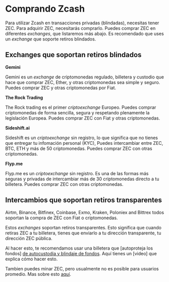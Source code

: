 # Comprando Zcash

Para utilizar Zcash en transacciones privadas (blindadas), necesitas tener ZEC. Para adquirir ZEC, necesitarás comprarlo. Puedes comprar ZEC en diferentes *exchanges*, que listaremos más abajo. Es recomendado que uses un *exchange* que soporte retiros blindados.

## Exchanges que soportan retiros blindados

**Gemini**

Gemini es un *exchange* de criptomonedas regulado, billetera y custodio que hace que comprar ZEC, Ether, y otras criptomonedas sea simple y seguro. Puedes comprar ZEC y otras criptomonedas por Fiat.

**The Rock Trading**

The Rock trading es el primer *criptoexchange* Europeo. Puedes comprar criptomonedas de forma sencilla, segura y respetando plenamente la legislación Europea. Puedes comprar ZEC con Fiat y otras criptomonedas.

**Sideshift.ai**

Sideshift es un *criptoexchange* sin registro, lo que significa que no tienes que entregar tu infomación personal (KYC), Puedes intercambiar entre ZEC, BTC, ETH y más de 50 criptomonedas. Puedes comprar ZEC con otras criptomonedas.

**Flyp.me**

Flyp.me es un *criptoexchange* sin registro. Es una de las formas más seguras y privadas de intercambiar más de 30 criptomonedas directo a tu billetera. Puedes comprar ZEC con otras criptomonedas.

## Intercambios que soportan retiros transparentes

Airtm, Binance, Bitfinex, Coinbase, Exmo, Kraken, Poloniex and Bittrex todos soportan la compra de ZEC con Fiat o criptomonedas.

Estos *exchanges* soportan retiros transparentes. Esto significa que cuando retiras ZEC a tu billetera, tienes que enviarlo a tu dirección transparente, tu dirección ZEC pública.

Al hacer esto, te recomendamos usar una billetera que [autoproteja los fondos] [de autocustodia y blindaje de fondos](https://electriccoin.co/blog/new-releases-to-help-enable-zcash-shielded-by-default/). Aquí tienes un [video] que explica cómo hacer esto.

Tambien puedes minar ZEC, pero usualmente no es posible para usuarios promedio. Mas sobre esto [aquí](https://www.genesis-mining.com/zcash-mining-guide).
